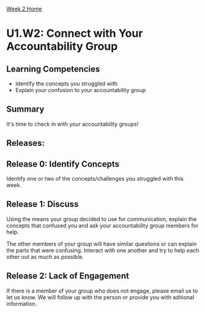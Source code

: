 [Week 2 Home](./)

# U1.W2: Connect with Your Accountability Group

## Learning Competencies
- Identify the concepts you struggled with
- Explain your confusion to your accountability group

## Summary
It's time to check in with your accountability groups!

## Releases:
## Release 0: Identify Concepts
Identify one or two of the concepts/challenges you struggled with this week.

## Release 1: Discuss
Using the means your group decided to use for communication, explain the concepts that confused you and ask your accountability group members for help.

The other members of your group will have similar questions or can explain the parts that were confusing. Interact with one another and try to help each other out as much as possible.

## Release 2: Lack of Engagement
If there is a member of your group who does not engage, please email us to let us know. We will follow up with the person or provide you with aditional information.